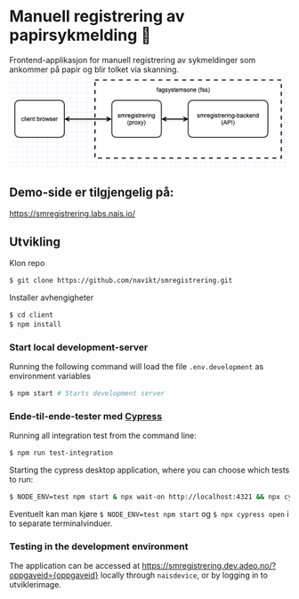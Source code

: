 # Manuell registrering av papirsykmelding 🧾

Frontend-applikasjon for manuell registrering av sykmeldinger som ankommer på papir og blir tolket via skanning.
![software architecture](smregistrering-chart.png)

## Demo-side er tilgjengelig på:

https://smregistrering.labs.nais.io/

## Utvikling

Klon repo

```bash
$ git clone https://github.com/navikt/smregistrering.git
```

Installer avhengigheter

```bash
$ cd client
$ npm install
```

### Start local development-server

Running the following command will load the file `.env.development` as environment variables

```bash
$ npm start # Starts development server
```

### Ende-til-ende-tester med [Cypress](https://www.cypress.io)

Running all integration test from the command line:

```bash
$ npm run test-integration
```

Starting the cypress desktop application, where you can choose which tests to run:

```bash
$ NODE_ENV=test npm start & npx wait-on http://localhost:4321 && npx cypress open
```

Eventuelt kan man kjøre `$ NODE_ENV=test npm start` og `$ npx cypress open` i to separate terminalvinduer.

### Testing in the development environment

The application can be accessed at https://smregistrering.dev.adeo.no/?oppgaveid={oppgaveid} locally through `naisdevice`, or by logging in to utviklerimage.
